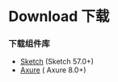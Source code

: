 
# Download 下载


### 下载组件库
- [Sketch][1] (Sketch 57.0+)
- [Axure][2] ( Axure 8.0+)

[1]:	https://github.com/viomiui/viomiui.github.com/raw/master/UIKit/Download/Viomi%20UIKit.sketch
[2]:	https://github.com/viomiui/viomiui.github.com/raw/master/UIKit/Download/Viomi%20UIKit.rplib